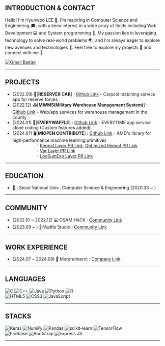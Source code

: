 ## INTRODUCTION & CONTACT

Hello! I'm Hyunwoo LEE :wave:. I'm majoring in Computer Science and Engineering :mortar_board:, with a keen interest in a wide array of fields including Web Development :computer: and System programming 💾. 
My passion lies in leveraging technology to solve real-world problems :earth_asia:, and I'm always eager to explore new avenues and technologies :telescope:. 
Feel free to explore my projects :file_folder: and connect with me :handshake:

[![Gmail Badge](https://img.shields.io/badge/Gmail-d14836?style=flat-square&logo=Gmail&logoColor=white&link=mailto:dlgusdn0414@snu.ac.kr)](mailto:dlgusdn0414@snu.ac.kr)

* * *

## PROJECTS

+ (2022.09) 🚗[**RESERVER CAR**] : [Github Link](https://github.com/lhw414/reservercar) - Carpool matching service app for reserve forces
+ (2022.12) 📤[**MWMS(Military Warehouse Management System)**] : [Github Link](https://github.com/osamhack2022/WEB_APP_MWMS_RackVisor) - Web/app services for warehouse management in the county
+ (2024.01) 🏫[**EVERYWAFFLE**] : [Github Link](https://github.com/wafflestudio21-5/team3-server) - EVERYTIME app service clone coding (Custom features added)
+ (2024.07) 🖥️[**MIOPEN CONTRIBUTE**] : [Github Link](https://github.com/ROCm/MIOpen) - AMD's library for high-performance machine learning primitives <br/>
&nbsp;&nbsp;&nbsp;&nbsp;&nbsp;&nbsp;&nbsp;&nbsp;&nbsp;&nbsp;&nbsp;&nbsp;&nbsp;&nbsp;&nbsp;&nbsp;&nbsp;&nbsp;&nbsp;&nbsp;- [Repeat Layer PR Link](https://github.com/moreh-dev/MIOpen/pull/42), [Optimized Repeat PR Link](https://github.com/moreh-dev/MIOpen/pull/49) <br/>
&nbsp;&nbsp;&nbsp;&nbsp;&nbsp;&nbsp;&nbsp;&nbsp;&nbsp;&nbsp;&nbsp;&nbsp;&nbsp;&nbsp;&nbsp;&nbsp;&nbsp;&nbsp;&nbsp;&nbsp;- [Var Layer PR Link](https://github.com/moreh-dev/MIOpen/pull/43) <br/>
&nbsp;&nbsp;&nbsp;&nbsp;&nbsp;&nbsp;&nbsp;&nbsp;&nbsp;&nbsp;&nbsp;&nbsp;&nbsp;&nbsp;&nbsp;&nbsp;&nbsp;&nbsp;&nbsp;&nbsp;- [LogSumExp Layer PR Link](https://github.com/moreh-dev/MIOpen/pull/46) <br/>
  
* * *

## EDUCATION

- 🏫 : Seoul National Univ.: Computer Science & Engineering (2020.03 ~ )

* * *

## COMMUNITY

+ (2022.10 ~ 2022.12) 💻:OSAM HACK : [Community Link](https://github.com/osamhack2022-v2)
+ (2023.09 ~ ) 🏢:Waffle Studio : [Community Link](https://github.com/wafflestudio)

* * *

## WORK EXPERIENCE

+ (2024.07 ~ 2024.08) 🏢:Moreh(Intern) : [Company Link](https://moreh.io/)

* * *

## LANGUAGES

![C](https://img.shields.io/badge/c-%2300599C.svg?style=for-the-badge&logo=c&logoColor=white)
![C++](https://img.shields.io/badge/c++-%2300599C.svg?style=for-the-badge&logo=c%2B%2B&logoColor=white)
![Java](https://img.shields.io/badge/java-%23ED8B00.svg?style=for-the-badge&logo=java&logoColor=white)
![Python](https://img.shields.io/badge/python-3670A0?style=for-the-badge&logo=python&logoColor=ffdd54)
![R](https://img.shields.io/badge/r-%23276DC3.svg?style=for-the-badge&logo=r&logoColor=white)   
![HTML5](https://img.shields.io/badge/html5-%23E34F26.svg?style=for-the-badge&logo=html5&logoColor=white)
![CSS3](https://img.shields.io/badge/css3-%231572B6.svg?style=for-the-badge&logo=css3&logoColor=white)
![JavaScript](https://img.shields.io/badge/javascript-%23323330.svg?style=for-the-badge&logo=javascript&logoColor=%23F7DF1E)

* * *

## STACKS

![Keras](https://img.shields.io/badge/Keras-%23D00000.svg?style=for-the-badge&logo=Keras&logoColor=white)
![NumPy](https://img.shields.io/badge/numpy-%23013243.svg?style=for-the-badge&logo=numpy&logoColor=white)
![Pandas](https://img.shields.io/badge/pandas-%23150458.svg?style=for-the-badge&logo=pandas&logoColor=white)
![scikit-learn](https://img.shields.io/badge/scikit--learn-%23F7931E.svg?style=for-the-badge&logo=scikit-learn&logoColor=white)
![TensorFlow](https://img.shields.io/badge/TensorFlow-%23FF6F00.svg?style=for-the-badge&logo=TensorFlow&logoColor=white)   
![Firebase](https://img.shields.io/badge/Firebase-039BE5?style=for-the-badge&logo=Firebase&logoColor=white)
![Bootstrap](https://img.shields.io/badge/bootstrap-%23563D7C.svg?style=for-the-badge&logo=bootstrap&logoColor=white)
![Express.JS](https://img.shields.io/badge/express.js-%23404d59.svg?style=for-the-badge&logo=express&logoColor=%2361DAFB)

---


